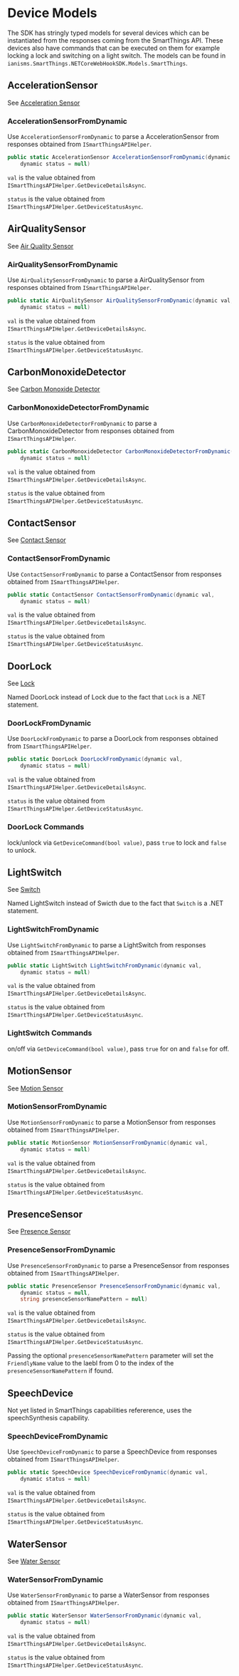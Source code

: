 # Device Models

The SDK has stringly typed models for several devices which can be instantiated from the responses coming from the SmartThings API.  These devices also have commands that can be executed on them for example locking a lock and switching on a light switch.  The models can be found in ```ianisms.SmartThings.NETCoreWebHookSDK.Models.SmartThings```.

## AccelerationSensor

See [Acceleration Sensor](https://smartthings.developer.samsung.com/docs/api-ref/capabilities.html#Acceleration-Sensor)

### AccelerationSensorFromDynamic

Use ```AccelerationSensorFromDynamic``` to parse a AccelerationSensor from responses obtained from ```ISmartThingsAPIHelper```.

```csharp
public static AccelerationSensor AccelerationSensorFromDynamic(dynamic val,
    dynamic status = null)
```

```val``` is the value obtained from ```ISmartThingsAPIHelper.GetDeviceDetailsAsync```.

```status``` is the value obtained from ```ISmartThingsAPIHelper.GetDeviceStatusAsync```.

## AirQualitySensor

See [Air Quality Sensor](https://smartthings.developer.samsung.com/docs/api-ref/capabilities.html#Air-Quality-Sensor)

### AirQualitySensorFromDynamic

Use ```AirQualitySensorFromDynamic``` to parse a AirQualitySensor from responses obtained from ```ISmartThingsAPIHelper```.

```csharp
public static AirQualitySensor AirQualitySensorFromDynamic(dynamic val,
    dynamic status = null)
```

```val``` is the value obtained from ```ISmartThingsAPIHelper.GetDeviceDetailsAsync```.

```status``` is the value obtained from ```ISmartThingsAPIHelper.GetDeviceStatusAsync```.

## CarbonMonoxideDetector

See [Carbon Monoxide Detector](https://smartthings.developer.samsung.com/docs/api-ref/capabilities.html#Carbon-Monoxide-Detector)

### CarbonMonoxideDetectorFromDynamic

Use ```CarbonMonoxideDetectorFromDynamic``` to parse a CarbonMonoxideDetector from responses obtained from ```ISmartThingsAPIHelper```.

```csharp
public static CarbonMonoxideDetector CarbonMonoxideDetectorFromDynamic(dynamic val,
    dynamic status = null)
```

```val``` is the value obtained from ```ISmartThingsAPIHelper.GetDeviceDetailsAsync```.

```status``` is the value obtained from ```ISmartThingsAPIHelper.GetDeviceStatusAsync```.

## ContactSensor

See [Contact Sensor](https://smartthings.developer.samsung.com/docs/api-ref/capabilities.html#Contact-Sensor)

### ContactSensorFromDynamic

Use ```ContactSensorFromDynamic``` to parse a ContactSensor from responses obtained from ```ISmartThingsAPIHelper```.

```csharp
public static ContactSensor ContactSensorFromDynamic(dynamic val,
    dynamic status = null)
```

```val``` is the value obtained from ```ISmartThingsAPIHelper.GetDeviceDetailsAsync```.

```status``` is the value obtained from ```ISmartThingsAPIHelper.GetDeviceStatusAsync```.

## DoorLock

See [Lock](https://smartthings.developer.samsung.com/docs/api-ref/capabilities.html#Lock)

Named DoorLock instead of Lock due to the fact that ```Lock``` is a .NET statement.

### DoorLockFromDynamic

Use ```DoorLockFromDynamic``` to parse a DoorLock from responses obtained from ```ISmartThingsAPIHelper```.

```csharp
public static DoorLock DoorLockFromDynamic(dynamic val,
    dynamic status = null)
```

```val``` is the value obtained from ```ISmartThingsAPIHelper.GetDeviceDetailsAsync```.

```status``` is the value obtained from ```ISmartThingsAPIHelper.GetDeviceStatusAsync```.

### DoorLock Commands

lock/unlock via ```GetDeviceCommand(bool value)```, pass ```true``` to lock and ```false``` to unlock.

## LightSwitch

See [Switch](https://smartthings.developer.samsung.com/docs/api-ref/capabilities.html#Switch)

Named LightSwitch instead of Swicth due to the fact that ```Switch``` is a .NET statement.

### LightSwitchFromDynamic

Use ```LightSwitchFromDynamic``` to parse a LightSwitch from responses obtained from ```ISmartThingsAPIHelper```.

```csharp
public static LightSwitch LightSwitchFromDynamic(dynamic val,
    dynamic status = null)
```

```val``` is the value obtained from ```ISmartThingsAPIHelper.GetDeviceDetailsAsync```.

```status``` is the value obtained from ```ISmartThingsAPIHelper.GetDeviceStatusAsync```.

### LightSwitch Commands

on/off via ```GetDeviceCommand(bool value)```, pass ```true``` for on and ```false``` for off.

## MotionSensor

See [Motion Sensor](https://smartthings.developer.samsung.com/docs/api-ref/capabilities.html#Motion-Sensor)

### MotionSensorFromDynamic

Use ```MotionSensorFromDynamic``` to parse a MotionSensor from responses obtained from ```ISmartThingsAPIHelper```.

```csharp
public static MotionSensor MotionSensorFromDynamic(dynamic val,
    dynamic status = null)
```

```val``` is the value obtained from ```ISmartThingsAPIHelper.GetDeviceDetailsAsync```.

```status``` is the value obtained from ```ISmartThingsAPIHelper.GetDeviceStatusAsync```.

## PresenceSensor

See [Presence Sensor](https://smartthings.developer.samsung.com/docs/api-ref/capabilities.html#Presence-Sensor)

### PresenceSensorFromDynamic

Use ```PresenceSensorFromDynamic``` to parse a PresenceSensor from responses obtained from ```ISmartThingsAPIHelper```.

```csharp
public static PresenceSensor PresenceSensorFromDynamic(dynamic val,
    dynamic status = null,
    string presenceSensorNamePattern = null)
```

```val``` is the value obtained from ```ISmartThingsAPIHelper.GetDeviceDetailsAsync```.

```status``` is the value obtained from ```ISmartThingsAPIHelper.GetDeviceStatusAsync```.

Passing the optional ```presenceSensorNamePattern``` parameter will set the ```FriendlyName``` value to the laebl from 0 to the index of the ```presenceSensorNamePattern``` if found.

## SpeechDevice

Not yet listed in SmartThings capabilities refererence, uses the speechSynthesis capability.

### SpeechDeviceFromDynamic

Use ```SpeechDeviceFromDynamic``` to parse a SpeechDevice from responses obtained from ```ISmartThingsAPIHelper```.

```csharp
public static SpeechDevice SpeechDeviceFromDynamic(dynamic val,
    dynamic status = null)
```

```val``` is the value obtained from ```ISmartThingsAPIHelper.GetDeviceDetailsAsync```.

```status``` is the value obtained from ```ISmartThingsAPIHelper.GetDeviceStatusAsync```.

## WaterSensor

See [Water Sensor](https://smartthings.developer.samsung.com/docs/api-ref/capabilities.html#Water-Sensor)

### WaterSensorFromDynamic

Use ```WaterSensorFromDynamic``` to parse a WaterSensor from responses obtained from ```ISmartThingsAPIHelper```.

```csharp
public static WaterSensor WaterSensorFromDynamic(dynamic val,
    dynamic status = null)
```

```val``` is the value obtained from ```ISmartThingsAPIHelper.GetDeviceDetailsAsync```.

```status``` is the value obtained from ```ISmartThingsAPIHelper.GetDeviceStatusAsync```.
